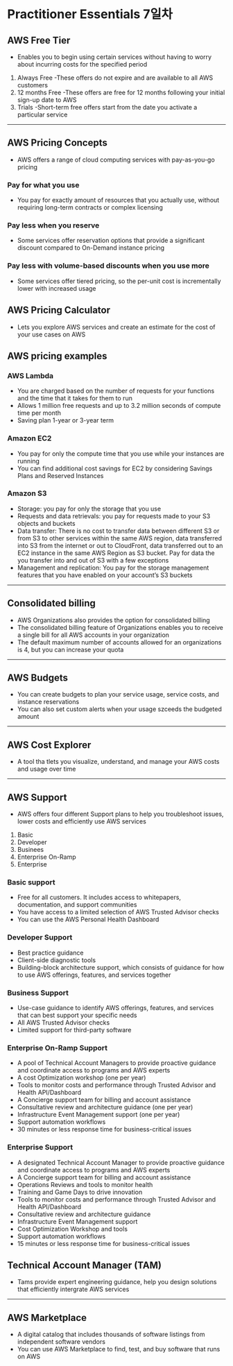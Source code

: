 # Practitioner Essentials 7일차

## AWS Free Tier

- Enables you to begin using certain services without having to worry about incurring costs for the specified period
1. Always Free
-These offers do not expire and are available to all AWS customers
2. 12 months Free
-These offers are free for 12 months following your initial sign-up date to AWS
3. Trials
-Short-term free offers start from the date you activate a particular service

---

## AWS Pricing Concepts

- AWS offers a range of cloud computing services with pay-as-you-go pricing

### Pay for what you use

- You pay for exactly amount of resources that you actually use, without requiring long-term contracts or complex licensing

### Pay less when you reserve

- Some services offer reservation options that provide a significant discount compared to On-Demand instance pricing

### Pay less with volume-based discounts when you use more

- Some services offer tiered pricing, so the per-unit cost is incrementally lower with increased usage

## AWS Pricing Calculator

- Lets you explore AWS services and create an estimate for the cost of your use cases on AWS

## AWS pricing examples

### AWS Lambda

- You are charged based on the number of requests for your functions and the time that it takes for them to run
- Allows 1 million free requests and up to 3.2 million seconds of compute time per month
- Saving plan 1-year or 3-year term

### Amazon EC2

- You pay for only the compute time that you use while your instances are running
- You can find additional cost savings for EC2 by considering Savings Plans and Reserved Instances

### Amazon S3

- Storage: you pay for only the storage that you use
- Requests and data retrievals: you pay for requests made to your S3 objects and buckets
- Data transfer: There is no cost to transfer data between different S3 or from S3  to other services within the same AWS region, data transferred into S3 from the internet or out to CloudFront, data transferred out to an EC2 instance in the same AWS Region as S3 bucket. Pay for data the you transfer into and out of S3 with a few exceptions
- Management and replication: You pay for the storage management features that you have enabled on your account’s S3 buckets

---

## Consolidated billing

- AWS Organizations also provides the option for consolidated billing
- The consolidated billing feature of Organizations enables you to receive a single bill for all AWS accounts in your organization
- The default maximum number of accounts allowed for an organizations is 4, but you can increase your quota

---

## AWS Budgets

- You can create budgets to plan your service usage, service costs, and instance reservations
- You can also set custom alerts when your usage szceeds the budgeted amount

---

## AWS Cost Explorer

- A tool tha tlets you visualize, understand, and manage your AWS costs and usage over time

---

## AWS Support

- AWS offers four different Support plans to help you troubleshoot issues, lower costs and efficiently use AWS services
1. Basic
2. Developer
3. Businees
4. Enterprise On-Ramp
5. Enterprise

### Basic support

- Free for all customers. It includes access to whitepapers, documentation, and support communities
- You have access to a limited selection of AWS Trusted Advisor checks
- You can use the AWS Personal Health Dashboard

### Developer Support

- Best practice guidance
- Client-side diagnostic tools
- Building-block architecture support, which consists of guidance for how to use AWS offerings, features, and services together

### Business Support

- Use-case guidance to identify AWS offerings, features, and services that can best support your specific needs
- All AWS Trusted Advisor checks
- Limited support for third-party software

### Enterprise On-Ramp Support

- A pool of Technical Account Managers to provide proactive guidance and coordinate access to programs and AWS experts
- A cost Optimization workshop (one per year)
- Tools to monitor costs and performance through Trusted Advisor and Health API/Dashboard
- A Concierge support team for billing and account assistance
- Consultative review and architecture guidance (one per year)
- Infrastructure Event Management support (one per year)
- Support automation workflows
- 30 minutes or less response time for business-critical issues

### Enterprise Support

- A designated Technical Account Manager to provide proactive guidance and coordinate access to programs and AWS experts
- A Concierge support team for billing and account assistance
- Operations Reviews and tools to monitor health
- Training and Game Days to drive innovation
- Tools to monitor costs and performance through Trusted Advisor and Health API/Dashboard
- Consultative review and architecture guidance
- Infrastructure Event Management support
- Cost Optimization Workshop and tools
- Support automation workflows
- 15 minutes or less response time for business-critical issues

## Technical Account Manager (TAM)

- Tams provide expert engineering guidance, help you design solutions that efficiently intergrate AWS services

---

## AWS Marketplace

- A digital catalog that includes thousands of software listings from independent software vendors
- You can use AWS Marketplace to find, test, and buy software that runs on AWS
